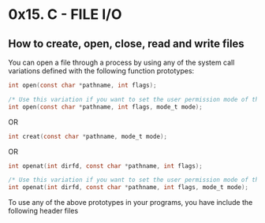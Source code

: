 # 0x15. C - FILE I/O
## How to create, open, close, read and write files

You can open a file through a process by using any of the system
call variations defined with the following function prototypes:
```C
int open(const char *pathname, int flags);

/* Use this variation if you want to set the user permission mode of the of the opened file */
int open(const char *pathname, int flags, mode_t mode);
```
OR

```C
int creat(const char *pathname, mode_t mode);
```
OR 

```C
int openat(int dirfd, const char *pathname, int flags);

/* Use this variation if you want to set the user permission mode of the of the opened file */
int openat(int dirfd, const char *pathname, int flags, mode_t mode);
```
To use any of the above prototypes in your programs, you have include the
following header files
```C

```
